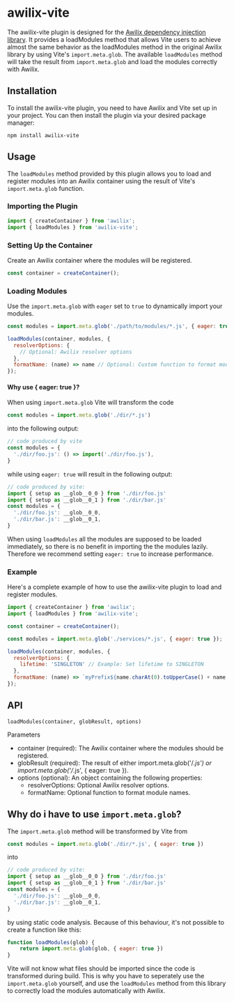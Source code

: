 # awilix-vite

The awilix-vite plugin is designed for the [Awilix dependency injection library](https://github.com/jeffijoe/awilix). It provides a loadModules method that allows Vite users to achieve almost the same behavior as the loadModules method in the original Awilix library by using Vite's `import.meta.glob`. The available `loadModules` method will take the result from `import.meta.glob` and load the modules correctly with Awilix.

## Installation
To install the awilix-vite plugin, you need to have Awilix and Vite set up in your project. You can then install the plugin via your desired package manager:

```
npm install awilix-vite
```

## Usage

The `loadModules` method provided by this plugin allows you to load and register modules into an Awilix container using the result of Vite's `import.meta.glob` function.

### Importing the Plugin

```javascript
import { createContainer } from 'awilix';
import { loadModules } from 'awilix-vite';
```

### Setting Up the Container

Create an Awilix container where the modules will be registered.

```javascript
const container = createContainer();
```

### Loading Modules

Use the `import.meta.glob` with `eager` set to `true` to dynamically import your modules. 

```javascript
const modules = import.meta.glob('./path/to/modules/*.js', { eager: true });

loadModules(container, modules, {
  resolverOptions: {
    // Optional: Awilix resolver options
  },
  formatName: (name) => name // Optional: Custom function to format module names, defaults to camelCase
});
```

#### Why use { eager: true }?

When using `import.meta.glob` Vite will transform the code 

```javascript
const modules = import.meta.glob('./dir/*.js')
```

into the following output:

```javascript
// code produced by vite
const modules = {
  './dir/foo.js': () => import('./dir/foo.js'),
}
```

while using `eager: true` will result in the following output:

```javascript
// code produced by vite:
import { setup as __glob__0_0 } from './dir/foo.js'
import { setup as __glob__0_1 } from './dir/bar.js'
const modules = {
  './dir/foo.js': __glob__0_0,
  './dir/bar.js': __glob__0_1,
}
```

When using `loadModules` all the modules are supposed to be loaded immediately, so there is no benefit in importing the the modules lazily. Therefore we recommend setting `eager: true` to increase performance.

### Example
Here's a complete example of how to use the awilix-vite plugin to load and register modules.

```javascript
import { createContainer } from 'awilix';
import { loadModules } from 'awilix-vite';

const container = createContainer();

const modules = import.meta.glob('./services/*.js', { eager: true });

loadModules(container, modules, {
  resolverOptions: {
    lifetime: 'SINGLETON' // Example: Set lifetime to SINGLETON
  },
  formatName: (name) => `myPrefix${name.charAt(0).toUpperCase() + name.slice(1)}` // Example: Prefix and camelCase module names
});
```

## API

`loadModules(container, globResult, options)`

Parameters
- container (required): The Awilix container where the modules should be registered.
- globResult (required): The result of either import.meta.glob('/*.js') or import.meta.glob('/*.js', { eager: true }).
- options (optional): An object containing the following properties:
    - resolverOptions: Optional Awilix resolver options.
    - formatName: Optional function to format module names.

## Why do i have to use `import.meta.glob`?

The `import.meta.glob` method will be transformed by Vite from

```javascript
const modules = import.meta.glob('./dir/*.js', { eager: true })
```

into

```javascript
// code produced by vite:
import { setup as __glob__0_0 } from './dir/foo.js'
import { setup as __glob__0_1 } from './dir/bar.js'
const modules = {
  './dir/foo.js': __glob__0_0,
  './dir/bar.js': __glob__0_1,
}
```

by using static code analysis. Because of this behaviour, it's not possible to create a function like this:

```javascript
function loadModules(glob) {
    return import.meta.glob(glob, { eager: true })
}
```

Vite will not know what files should be imported since the code is transformed during build. This is why
you have to seperately use the `import.meta.glob` yourself, and use the `loadModules` method from this library to
correctly load the modules automatically with Awilix.
